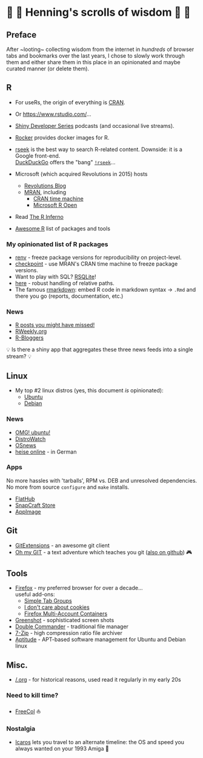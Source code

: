 # 📜 📜 Henning's scrolls of wisdom 📜 📜
## Preface
After ~looting~ collecting wisdom from the internet in *hundreds* of browser tabs and bookmarks over the last years, I chose to slowly work through them and either share them in this place in an opinionated and maybe curated manner (or delete them).

## R

* For useRs, the origin of everything is [CRAN](https://cran.r-project.org/).
* Or https://www.rstudio.com/...
* [Shiny Developer Series](https://shinydevseries.com/) podcasts (and occasional live streams).
* [Rocker](https://www.rocker-project.org/) provides docker images for R.
* [rseek](https://rseek.org/) is the best way to search R-related content. Downside: it is a Google front-end. \
  [DuckDuckGo](https://duckduckgo.com/) offers the "bang" [`!rseek`](https://duckduckgo.com/bang?q=rseek)...
* Microsoft (which acquired Revolutions in 2015) hosts
  * [Revolutions Blog](https://blog.revolutionanalytics.com/) 
  * [MRAN](https://mran.microsoft.com/), including
    * [CRAN time machine](https://mran.microsoft.com/timemachine)
    * [Microsoft R Open](https://mran.microsoft.com/download)
* Read [The R Inferno](https://www.burns-stat.com/documents/books/the-r-inferno/)

* [Awesome R](https://github.com/qinwf/awesome-R) list of packages and tools

### My opinionated list of R packages

* [renv](https://cran.r-project.org/package=renv) - freeze package versions for reproducibility on project-level.
* [checkpoint](https://cran.r-project.org/package=checkpoint) - use MRAN's CRAN time machine to freeze package versions.
* Want to play with SQL? [RSQLite](https://cran.r-project.org/package=RSQLite)!
* [here](https://here.r-lib.org/) - robust handling of relative paths.
* The famous [rmarkdown](https://cran.r-project.org/package=rmarkdown): embed 
  R code in markdown syntax -> `.Rmd` and there you go (reports, documentation,
  etc.)

### News

* [R posts you might have missed!](https://twitter.com/icymi_r)
* [RWeekly.org](https://rweekly.org/live)
* [R-Bloggers](https://www.r-bloggers.com/)

💡 Is there a shiny app that aggregates these three news feeds into a single stream? 💡

## Linux

* My top #2 linux distros (yes, this document *is* opinionated):
  * [Ubuntu](https://ubuntu.com/)
  * [Debian](https://www.debian.org/)

### News

* [OMG! ubuntu!](https://www.omgubuntu.co.uk/)
* [DistroWatch](https://distrowatch.com/)
* [OSnews](https://www.osnews.com/)
* [heise online](https://www.heise.de/thema/Linux-und-Open-Source) - in German

### Apps

No more hassles with 'tarballs', RPM vs. DEB and unresolved dependencies.
No more from source `configure` and `make` installs.

* [FlatHub](https://flathub.org/)
* [SnapCraft Store](https://snapcraft.io/store)
* [AppImage](https://appimage.org/)


## Git

* [GitExtensions](https://gitextensions.github.io/) - an awesome git client
* [Oh my GIT](https://ohmygit.org/) - a text adventure which teaches you git ([also on github](https://github.com/git-learning-game/oh-my-git)) 🎮

## Tools

* [Firefox](https://www.mozilla.org/firefox/) - my preferred browser for over a decade... \
  useful add-ons:
  * [Simple Tab Groups](https://addons.mozilla.org/de/firefox/addon/simple-tab-groups/)
  * [I don't care about cookies](https://addons.mozilla.org/de/firefox/addon/i-dont-care-about-cookies/)
  * [Firefox Multi-Account Containers](https://addons.mozilla.org/de/firefox/addon/multi-account-containers/)
* [Greenshot](https://getgreenshot.org/) - sophisticated screen shots
* [Double Commander](https://doublecmd.sourceforge.io/) - traditional file manager
* [7-Zip](https://www.7-zip.org/) - high compression ratio file archiver
* [Aptitude](https://wiki.debian.org/Aptitude) - APT-based software management for Ubuntu and Debian linux

## Misc.

* [/.org](https://slashdot.org/) - for historical reasons, used read it regularly in my early 20s

### Need to kill time?
* [FreeCol](https://github.com/FreeCol/freecol) ⛵

### Nostalgia
* [Icaros](https://vmwaros.blogspot.com/p/download.html) lets you travel to an alternate timeline: the OS and speed you always wanted on your 1993 Amiga 🙂
